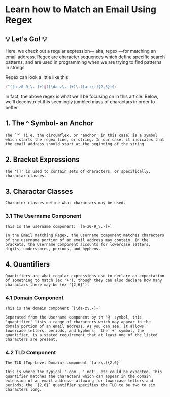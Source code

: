 # Learn how to Match an Email Using Regex

## 💡 Let's Go! 💡

Here, we check out a regular expression— aka, regex —for matching an email address. 
Regex are character sequences which define specific search patterns, 
and are used in programming when we are trying to find patterns in strings.

Regex can look a little like this:

```javascript
/^([a-z0-9_\.-]+)@([\da-z\.-]+)\.([a-z\.]{2,6})$/
```

In fact, the above regex is what we'll be focusing on in this article. 
Below, we'll deconstruct this seemingly jumbled mass of charactars in order
to better 


## 1. The ^ Symbol- an Anchor
    The `^` (i.e. the circumflex, or 'anchor' in this case) is a symbol which starts the regex line, or string. In our case, it indicates that the email address should start at the beginning of the string.

## 2. Bracket Expressions
    The '[]' is used to contain sets of characters, or specifically, charactar classes. 

## 3. Charactar Classes
    Character classes define what charactars may be used. 

### 3.1 The Username Component
    This is the username component: `[a-z0-9_\.-]+` 

    In the Email matching Regex, the username component matches characters of the username portion of an email address may contain. In the brackets, the Username Component accounts for lowercase letters, digits, underscores, periods, and hyphens.

## 4. Quantifiers
    Quantifiers are what regular expressions use to declare an expectation of something to match (ex '+'), though they can also declare how many charactars there may be (ex '{2,6}').

### 4.1 Domain Component
    This is the domain component `[\da-z\.-]+` 

    Separated from the Username component by th '@' symbol, this 'quantifier' lists a range of characters which may appear in the domain portion of an email address. As you can see, it allows lowercase letters, periods, and hyphens;  the `+` symbol, the quantifier, is a stated requirement that at least one of the listed characters are present.

### 4.2 TLD Component
    The TLD (Top-Level Domain) component `[a-z\.]{2,6}` 

    This is where the typical '.com', '.net', etc could be expected. This quantifier matches the characters which can appear in the domain extension of an email address— allowing for lowercase letters and periods; the `{2,6}` quantifier specifies the TLD to be two to six characters long.